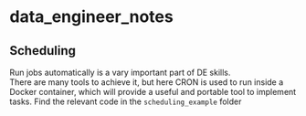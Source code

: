# data_engineer_notes

## Scheduling
Run jobs automatically is a vary important part of DE skills.\
There are many tools to achieve it, but here CRON is used to run inside a Docker container, which will provide a useful and portable tool to implement tasks.
Find the relevant code in the `scheduling_example` folder